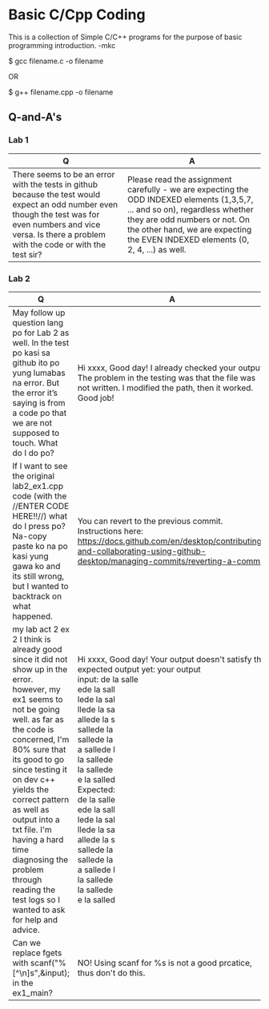 # Basic C/Cpp Coding 

This is a collection of Simple C/C++ programs for the purpose of basic programming introduction.
                                                                                         -mkc

$ gcc filename.c -o filename

 OR

$ g++ filename.cpp -o filename

## Q-and-A's

### Lab 1

| Q  | A |
| ------------- | ------------- |
| There seems to be an error with the tests in github because the test would expect an odd number even though the test was for even numbers and vice versa. Is there a problem with the code or with the test sir?  | Please read the assignment carefully - we are expecting the ODD INDEXED elements (1,3,5,7, ... and so on), regardless whether they are odd numbers or not. On the other hand,  we are expecting the EVEN INDEXED elements (0, 2, 4, ...) as well.  |


### Lab 2

| Q  | A |
| ------------- | ------------- |
| May follow up question lang po for Lab 2 as well. In the test po kasi sa github ito po yung lumabas na error. But the error it’s saying is from a code po that we are not supposed to touch. What do I do po?  | Hi xxxx, Good day! I already checked your output. The problem in the testing was that the  file was not written. I modified the path, then it worked. Good job!  |
|If I want to see the original lab2_ex1.cpp code (with the //ENTER CODE HERE!!//) what do I press po? Na-copy paste ko na po kasi yung gawa ko and its still wrong, but I wanted to backtrack on what happened.| You can revert to the previous commit. Instructions here: https://docs.github.com/en/desktop/contributing-and-collaborating-using-github-desktop/managing-commits/reverting-a-commit |
|my lab act 2 ex 2 I think is already good since it did not show up in the error. however, my ex1 seems to not be going well. as far as the code is concerned, I'm 80% sure that its good to go since testing it on dev c++ yields the correct pattern as well as output into a txt file. I'm having a hard time diagnosing the problem through reading the test logs so I wanted to ask for help and advice.| Hi xxxx, Good day! Your output doesn't satisfy the expected output yet: your output <br>input: de la salle <br>ede la sall <br>lede la sal <br>llede la sa <br> allede la s <br>sallede la <br>sallede la <br>a sallede l <br>la sallede <br>la sallede <br>e la salled <br>Expected:  <br>de la salle  <br>ede la sall  <br>lede la sal  <br>llede la sa  <br>allede la s  <br>sallede la  <br>sallede la  <br>a sallede l  <br>la sallede  <br>la sallede  <br>e la salled  <br>| 
| Can we replace fgets with scanf("%[^\n]s",&input); in the ex1_main?  | NO! Using scanf for %s is not a good prcatice, thus don't do this. |

